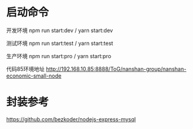 # 启动命令

开发环境
npm run start:dev / yarn start:dev 

测试环境
npm run start:test / yarn start:test 

生产环境
npm run start:pro / yarn start:pro 

代码85环境地址
http://192.168.10.85:8888/ToG/nanshan-group/nanshan-economic-small-node

# 封装参考
https://github.com/bezkoder/nodejs-express-mysql